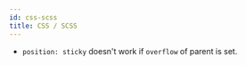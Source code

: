 ```yaml
---
id: css-scss
title: CSS / SCSS
---
```


- `position: sticky` doesn't work if `overflow` of parent is set.
